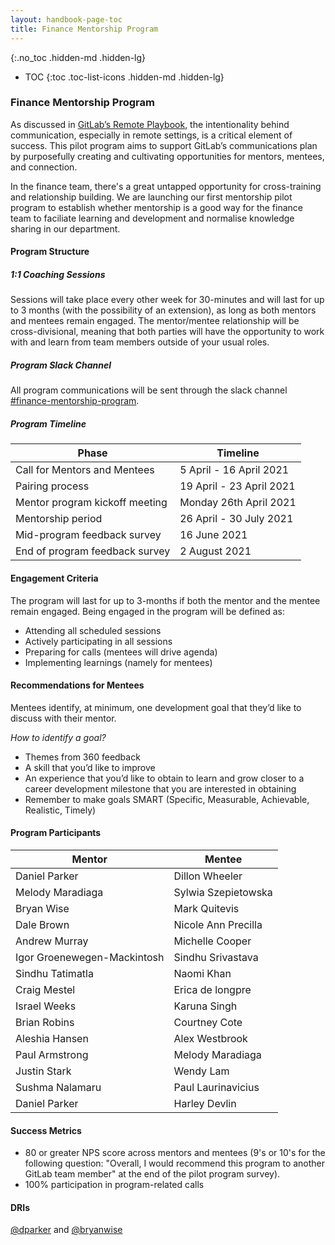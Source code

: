 ```yaml
---
layout: handbook-page-toc
title: Finance Mentorship Program
---
```


{:.no_toc .hidden-md .hidden-lg}

- TOC
{:toc .toc-list-icons .hidden-md .hidden-lg}

### Finance Mentorship Program
As discussed in [GitLab’s Remote Playbook](https://about.gitlab.com/company/culture/all-remote/), the intentionality behind communication, especially in remote settings, is a critical element of success. This pilot program aims to support GitLab’s communications plan by purposefully creating and cultivating opportunities for mentors, mentees, and connection.

In the finance team, there's a great untapped opportunity for cross-training and relationship building. We are launching our first mentorship pilot program to establish whether mentorship is a good way for the finance team to faciliate learning and development and normalise knowledge sharing in our department.

#### Program Structure

##### 1:1 Coaching Sessions
Sessions will take place every other week for 30-minutes and will last for up to 3 months (with the possibility of an extension), as long as both mentors and mentees remain engaged. The mentor/mentee relationship will be cross-divisional, meaning that both parties will have the opportunity to work with and learn from team members outside of your usual roles.

##### Program Slack Channel
All program communications will be sent through the slack channel [#finance-mentorship-program](https://gitlab.slack.com/archives/C01SELK5M18).

##### Program Timeline

| Phase                             | Timeline                      |
| -------                           | -------                       |
| Call for Mentors and Mentees      | 5 April - 16 April 2021       |
| Pairing process                   | 19 April - 23 April 2021      |
| Mentor program kickoff meeting    | Monday 26th April 2021        |
| Mentorship period                 | 26 April - 30 July 2021     |
| Mid-program feedback survey       | 16 June 2021                |
| End of program feedback survey    | 2 August 2021             |

#### Engagement Criteria
The program will last for up to 3-months if both the mentor and the mentee remain engaged. Being engaged in the program will be defined as:

* Attending all scheduled sessions
* Actively participating in all sessions
* Preparing for calls (mentees will drive agenda)
* Implementing learnings (namely for mentees)

#### Recommendations for Mentees

Mentees identify, at minimum, one development goal that they’d like to discuss with their mentor. 

*_How to identify a goal?_*

- Themes from 360 feedback
- A skill that you’d like to improve 
- An experience that you’d like to obtain to learn and grow closer to a career development milestone that you are interested in obtaining
- Remember to make goals SMART (Specific, Measurable, Achievable, Realistic, Timely)


#### Program Participants

| Mentor | Mentee |
| ------- | ------- |
| Daniel Parker | Dillon Wheeler |
| Melody Maradiaga | Sylwia Szepietowska |
| Bryan Wise | Mark Quitevis |
| Dale Brown | Nicole Ann Precilla |
| Andrew Murray	| Michelle Cooper |
| Igor Groenewegen-Mackintosh | Sindhu Srivastava |
| Sindhu Tatimatla | Naomi Khan |
| Craig Mestel | Erica de longpre |
| Israel Weeks | Karuna Singh |
| Brian Robins | Courtney Cote |
| Aleshia Hansen | Alex Westbrook |
| Paul Armstrong | Melody Maradiaga |
| Justin Stark | Wendy Lam |
| Sushma Nalamaru | Paul Laurinavicius |
| Daniel Parker | Harley Devlin |

#### Success Metrics
* 80 or greater NPS score across mentors and mentees (9's or 10's for the following question: "Overall, I would recommend this program to another GitLab team member" at the end of the pilot program survey).
* 100% participation in program-related calls

#### DRIs
[@dparker](http://gitlab.com/dparker) and [@bryanwise](https://gitlab.com/bryanwise)

